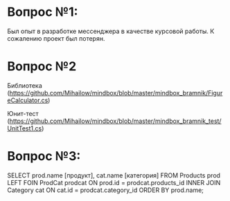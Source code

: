 # Вопрос №1: 

Был опыт в разработке мессенджера в качестве курсовой работы. К сожалению проект был потерян.

# Вопрос №2	
  
Библиотека (https://github.com/Mihailow/mindbox/blob/master/mindbox_bramnik/FigureCalculator.cs)

Юнит-тест (https://github.com/Mihailow/mindbox/blob/master/mindbox_bramnik_test/UnitTest1.cs)

# Вопрос №3: 

SELECT prod.name [продукт], cat.name [категория] FROM Products prod
	LEFT FOIN ProdCat prodcat ON prod.id = prodcat.products_id
	INNER JOIN Category cat ON cat.id = prodcat.category_id
	ORDER BY prod.name;